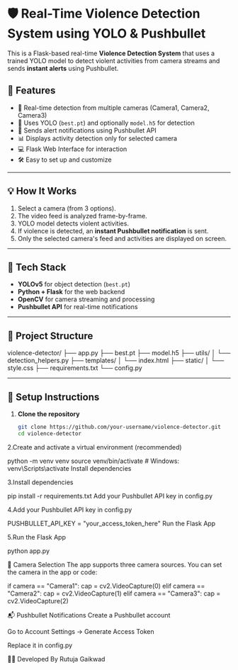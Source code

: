 # 🛡️ Real-Time Violence Detection System using YOLO & Pushbullet

This is a Flask-based real-time **Violence Detection System** that uses a trained YOLO model to detect violent activities from camera streams and sends **instant alerts** using Pushbullet.

## 🚨 Features

- 🎥 Real-time detection from multiple cameras (Camera1, Camera2, Camera3)
- 🔎 Uses YOLO (`best.pt`) and optionally `model.h5` for detection
- 🔔 Sends alert notifications using Pushbullet API
- 📊 Displays activity detection only for selected camera
- 💻 Flask Web Interface for interaction
- 🛠️ Easy to set up and customize

---

## 💡 How It Works

1. Select a camera (from 3 options).
2. The video feed is analyzed frame-by-frame.
3. YOLO model detects violent activities.
4. If violence is detected, an **instant Pushbullet notification** is sent.
5. Only the selected camera's feed and activities are displayed on screen.

---

## 🧠 Tech Stack

- **YOLOv5** for object detection (`best.pt`)
- **Python + Flask** for the web backend
- **OpenCV** for camera streaming and processing
- **Pushbullet API** for real-time notifications

---

## 📁 Project Structure
violence-detector/ ├── app.py ├── best.pt ├── model.h5 ├── utils/ │ └── detection_helpers.py ├── templates/ │ └── index.html ├── static/ │ └── style.css ├── requirements.txt └── config.py



---

## 🚀 Setup Instructions

1. **Clone the repository**
   ```bash
   git clone https://github.com/your-username/violence-detector.git
   cd violence-detector

2.Create and activate a virtual environment (recommended)

python -m venv venv
source venv/bin/activate  # Windows: venv\Scripts\activate
Install dependencies

3.Install dependencies

pip install -r requirements.txt
Add your Pushbullet API key in config.py

4.Add your Pushbullet API key in config.py

PUSHBULLET_API_KEY = "your_access_token_here"
Run the Flask App

5.Run the Flask App

python app.py


📸 Camera Selection
The app supports three camera sources. You can set the camera in the app or code:

if camera == "Camera1":
    cap = cv2.VideoCapture(0)
elif camera == "Camera2":
    cap = cv2.VideoCapture(1)
elif camera == "Camera3":
    cap = cv2.VideoCapture(2)

📬 Pushbullet Notifications
Create a Pushbullet account

Go to Account Settings → Generate Access Token

Replace it in config.py

👩‍💻 Developed By
Rutuja Gaikwad
